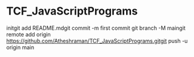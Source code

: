 # TCF_JavaScriptPrograms
initgit
add
README.mdgit
commit
-m
first commit
git
branch
-M
maingit
remote
add
origin
https://github.com/Atheshraman/TCF_JavaScriptPrograms.gitgit
push
-u
origin
main
